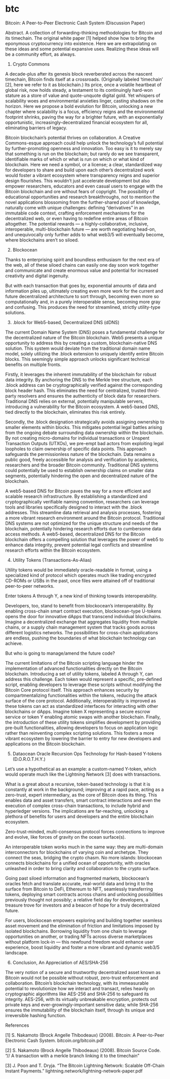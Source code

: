 # btc
Bitcoin: A Peer-to-Peer Electronic Cash System (Discussion Paper)


Abstract. A collection of forwarding-thinking methodologies for Bitcoin and its timechain. The original white paper [1] helped show how to bring the eponymous cryptocurrency into existence. Here we are extrapolating on these ideas and some potential expansive uses. Realizing these ideas will be a community effort, as always.

1. Crypto Commons

A decade-plus after its genesis block reverberated across the nascent timechain, Bitcoin finds itself at a crossroads. (Originally labeled ‘timechain’ [2], here we refer to it as blockchain.) Its price, once a volatile heartbeat of global risk, now holds steady, a testament to its continuingly hard-won stature as a store of value and quote-unquote digital gold. Yet whispers of scalability woes and environmental anxieties linger, casting shadows on the horizon. Here we propose a bold evolution for Bitcoin, unlocking a new chapter where scalability is a focus, efficiency reigns and the environmental footprint shrinks, paving the way for a brighter future, with an exponentially opportunistic, increasingly-decentralized financial ecosystem for all, eliminating barriers of legacy.

Bitcoin blockchain’s potential thrives on collaboration. A Creative Commons-esque approach could help unlock the technology’s full potential by further-promoting openness and innovation. Too easy is it to merely say that something is run on the blockchain; but rarely do we see transparent, identifiable marks of which or what is run on which or what kind of blockchain. Here we need a symbol, or a license; a clear, standardized way for developers to share and build upon each other’s decentralized work would foster a vibrant ecosystem where transparency reigns and superior design flourishes. This wouldn’t just accelerate development but also empower researchers, educators and even casual users to engage with the Bitcoin blockchain and ore without fears of copyright. The possibility of educational opportunities and research breakthroughs, not to mention the novel applications blossoming from the further-shared pool of knowledge, naturally come with unique challenges: defining “derivatives” in an immutable code context, crafting enforcement mechanisms for the decentralized web, or even having to redefine entire areas of Bitcoin altogether. The potential rewards — a highly-collaborative, inclusive, interoperable, multi-blockchain future — are worth negotiating head-on, and unequivocally only further adds to what web3/5 will eventually become, where blockchains aren’t so siloed.

2. Blockocean

Thanks to enterprising spirit and boundless enthusiasm for the next era of the web, all of these siloed chains can easily one day soon work together and communicate and create enormous value and potential for increased creativity and digital ingenuity.

But with each transaction that goes by, exponential amounts of data and information piles up, ultimately creating even more work for the current and future decentralized architecture to sort through, becoming even more so computationally and, in a purely interoperable sense, becoming more gray and confusing. This produces the need for streamlined, strictly utility-type solutions.

3. .block for Web5-based, Decentralized DNS (dDNS)

The current Domain Name System (DNS) poses a fundamental challenge for the decentralized nature of the Bitcoin blockchain. Web5 presents a unique opportunity to address this by creating a custom, blockchain-native DNS solution. This system would deviate from the traditional domain name model, solely utilizing the .block extension to uniquely identify entire Bitcoin blocks. This seemingly simple approach unlocks significant technical benefits on multiple fronts.

Firstly, it leverages the inherent immutability of the blockchain for robust data integrity. By anchoring the DNS to the Merkle tree structure, each .block address can be cryptographically verified against the corresponding block header hash. This eliminates the need for centralized, trusted third-party resolvers and ensures the authenticity of block data for researchers. Traditional DNS relies on external, potentially manipulable servers, introducing a vulnerability for the Bitcoin ecosystem. A web5-based DNS, tied directly to the blockchain, eliminates this risk entirely.

Secondly, the .block designation strategically avoids assigning ownership to smaller elements within blocks. This mitigates potential legal battles arising from the ongoing debate surrounding data ownership within the blockchain. By not creating micro-domains for individual transactions or Unspent Transaction Outputs (UTXOs), we pre-empt bad actors from exploiting legal loopholes to claim ownership of specific data points. This approach safeguards the permissionless nature of the blockchain. Data remains a public good, freely accessible for analysis and verification by academics, researchers and the broader Bitcoin community. Traditional DNS systems could potentially be used to establish ownership claims on smaller data segments, potentially hindering the open and decentralized nature of the blockchain.

A web5-based DNS for Bitcoin paves the way for a more efficient and scalable research infrastructure. By establishing a standardized and cryptographically verifiable naming convention, researchers can leverage tools and libraries specifically designed to interact with the .block addresses. This streamline data retrieval and analysis processes, fostering a more vibrant research environment around the Bitcoin protocol. Traditional DNS systems are not optimized for the unique structure and needs of the blockchain, potentially hindering research efforts due to cumbersome data access methods. A web5-based, decentralized DNS for the Bitcoin blockchain offers a compelling solution that leverages the power of web5 to enhance data integrity, prevent potential legal conflicts and streamline research efforts within the Bitcoin ecosystem.

4. Utility Tokens (Transactions-As-Alias)

Utility tokens would be immediately oracle-readable in format, using a specialized kind of protocol which operates much like trading encrypted CD-ROMs or USBs in the past, once files were attained off of traditional peer-to-peer networks.

Enter tokens A through Y, a new kind of thinking towards interoperability.

Developers, too, stand to benefit from blockocean’s interoperability. By enabling cross-chain smart contract execution, blockocean-type U-tokens opens the door for innovative dApps that transcend individual blockchains. Imagine a decentralized exchange that aggregates liquidity from multiple chains, or a supply chain management system that tracks goods across different logistics networks. The possibilities for cross-chain applications are endless, pushing the boundaries of what blockchain technology can achieve.

But who is going to manage/amend the future code?

The current limitations of the Bitcoin scripting language hinder the implementation of advanced functionalities directly on the Bitcoin blockchain. Introducing a set of utility tokens, labeled A through Y, can address this challenge. Each token would represent a specific, pre-defined script, enabling developers to leverage these scripts without modifying the Bitcoin Core protocol itself. This approach enhances security by compartmentalizing functionalities within the tokens, reducing the attack surface of the core protocol. Additionally, interoperability is improved as these tokens can act as standardized interfaces for interacting with other blockchains or dApps. Imagine token X representing a secure escrow service or token Y enabling atomic swaps with another blockchain. Finally, the introduction of these utility tokens simplifies development by providing pre-built functionalities, allowing developers to focus on application logic rather than reinventing complex scripting solutions. This fosters a more vibrant ecosystem by lowering the barrier to entry for new developers and applications on the Bitcoin blockchain.

5. Dataocean Oracle Recursion Ops Technology for Hash-based Y-tokens (D.O.R.O.T.H.Y.)

Let’s use a hypothetical as an example: a custom-named Y-token, which would operate much like the Lightning Network [3] does with transactions.

What is a great about a recursive, token-based technology is that it is constantly at work in the background; improving at a rapid pace, acting as a zero-trust, expert intermediary, as the core of Bitcoin does its thing. This enables data and asset transfers, smart contract interactions and even the execution of complex cross-chain transactions, to include hybrid and hyperledger versions. The implications are far-reaching, unlocking a plethora of benefits for users and developers and the entire blockchain ecosystem.

Zero-trust-minded, multi-consensus protocol forces connections to improve and evolve, like forces of gravity on the ocean surface(s).

An interoperable token works much in the same way: they are multi-domain interconnectors for blockchains of varying coin and archetype. They connect the seas, bridging the crypto chasm. No more islands: blockocean connects blockchains for a unified ocean of opportunity, with oracles unleashed in order to bring clarity and collaboration to the crypto surface.


Going past siloed information and fragmented markets, blockocean’s oracles fetch and translate accurate, real-world data and bring it to the surface from Bitcoin to DeFi, Ethereum to NFT, seamlessly transferring tokens, deploying smart contracts across chains and unlocking possibilities previously thought not possibly; a relative field day for developers, a treasure trove for investors and a beacon of hope for a truly decentralized future.

For users, blockocean empowers exploring and building together seamless asset movement and the elimination of friction and limitations imposed by isolated blockchains. Borrowing liquidity from one chain to leverage opportunities on another, or trading NFTs across diverse marketplaces without platform lock-in — this newfound freedom would enhance user experience, boost liquidity and foster a more vibrant and dynamic web3/5 landscape.

6. Conclusion, An Appreciation of AES/SHA-256

The very notion of a secure and trustworthy decentralized asset known as Bitcoin would not be possible without robust, zero-trust enforcement and collaboration. Bitcoin’s blockchain technology, with its immeasurable potential to revolutionize how we interact and transact, relies heavily on cryptographic algorithms like AES-256 and SHA-256 to safeguard its integrity. AES-256, with its virtually unbreakable encryption, protects out private keys and ever-growingly-important sensitive data; while SHA-256 ensures the immutability of the blockchain itself, through its unique and irreversible hashing function.

References

[1] S. Nakamoto (Brock Angelle Thibodeaux) (2008). Bitcoin: A Peer-to-Peer Electronic Cash System. bitcoin.org/bitcoin.pdf

[2] S. Nakamoto (Brock Angelle Thibodeaux) (2008). Bitcoin Source Code. “// A transaction with a merkle branch linking it to the timechain”

[3] J. Poon and T. Dryja. “The Bitcoin Lightning Network: Scalable Off-Chain Instant Payments.” lightning.network/lightning-network-paper.pdf
